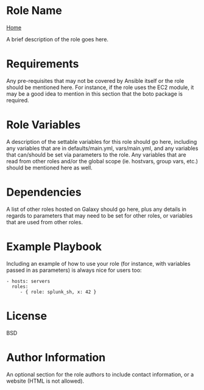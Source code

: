 Role Name
=========

[Home](../../docs/README.md)

A brief description of the role goes here.

Requirements
============

Any pre-requisites that may not be covered by Ansible itself or the role should
be mentioned here. For instance, if the role uses the EC2 module, it may be a
good idea to mention in this section that the boto package is required.

Role Variables
==============

A description of the settable variables for this role should go here, including
any variables that are in defaults/main.yml, vars/main.yml, and any variables
that can/should be set via parameters to the role. Any variables that are read
from other roles and/or the global scope (ie. hostvars, group vars, etc.) should
be mentioned here as well.

Dependencies
============

A list of other roles hosted on Galaxy should go here, plus any details in
regards to parameters that may need to be set for other roles, or variables that
are used from other roles.

Example Playbook
================

Including an example of how to use your role (for instance, with variables
passed in as parameters) is always nice for users too:

    - hosts: servers
      roles:
         - { role: splunk_sh, x: 42 }

License
=======

BSD

Author Information
==================

An optional section for the role authors to include contact information, or a
website (HTML is not allowed).

